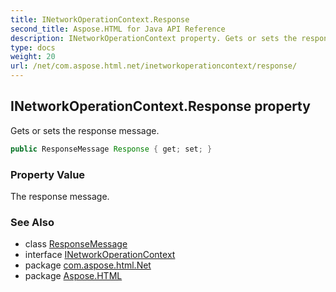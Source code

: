 ```yaml
---
title: INetworkOperationContext.Response
second_title: Aspose.HTML for Java API Reference
description: INetworkOperationContext property. Gets or sets the response message
type: docs
weight: 20
url: /net/com.aspose.html.net/inetworkoperationcontext/response/
---
```

## INetworkOperationContext.Response property

Gets or sets the response message.

```java
public ResponseMessage Response { get; set; }
```

### Property Value

The response message.

### See Also

* class [ResponseMessage](../../responsemessage/)
* interface [INetworkOperationContext](../)
* package [com.aspose.html.Net](../../inetworkoperationcontext/)
* package [Aspose.HTML](../../../)
